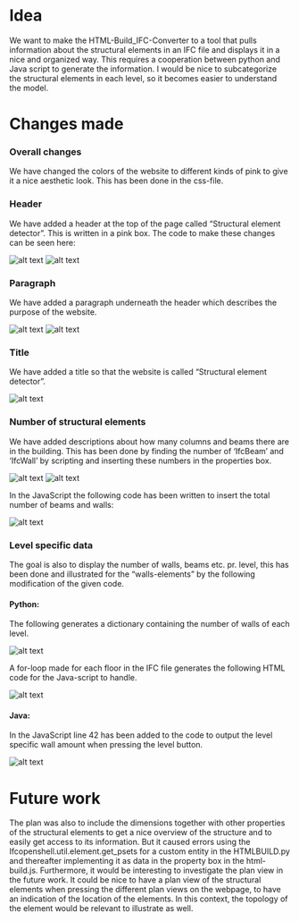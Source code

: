 # Idea
We want to make the HTML-Build_IFC-Converter to a tool that pulls information about the structural elements in an IFC file and displays it in a nice and organized way. This requires a cooperation between python and Java script to generate the information. I would be nice to subcategorize the structural elements in each level, so it becomes easier to understand the model.

# Changes made

### Overall changes
We have changed the colors of the website to different kinds of pink to give it a nice aesthetic look. This has been done in the css-file.

### Header
We have added a header at the top of the page called “Structural element detector”. This is written in a pink box. The code to make these changes can be seen here:

![alt text](https://github.com/juliev1234/OpenBim_Group10/blob/main/A2_FutureBIM/Pictures/headerhtml.png)
![alt text](https://github.com/juliev1234/OpenBim_Group10/blob/main/A2_FutureBIM/Pictures/headercss.png)

### Paragraph
We have added a paragraph underneath the header which describes the purpose of the website.

![alt text](https://github.com/juliev1234/OpenBim_Group10/blob/main/A2_FutureBIM/Pictures/paragraphhtml.png)
![alt text](https://github.com/juliev1234/OpenBim_Group10/blob/main/A2_FutureBIM/Pictures/paragraphcss.png)

### Title
We have added a title so that the website is called “Structural element detector”. 

![alt text](https://github.com/juliev1234/OpenBim_Group10/blob/main/A2_FutureBIM/Pictures/title.png)

### Number of structural elements
We have added descriptions about how many columns and beams there are in the building. This has been done by finding the number of ‘IfcBeam’ and ‘IfcWall’ by scripting and inserting these numbers in the properties box. 

![alt text](https://github.com/juliev1234/OpenBim_Group10/blob/main/A2_FutureBIM/Pictures/structuralhtml1.png)
![alt text](https://github.com/juliev1234/OpenBim_Group10/blob/main/A2_FutureBIM/Pictures/structuralhtml2.png)

In the JavaScript the following code has been written to insert the total number of beams and walls:

![alt text](https://github.com/juliev1234/OpenBim_Group10/blob/main/A2_FutureBIM/Pictures/structuraljs.png)

### Level specific data 
The goal is also to display the number of walls, beams etc. pr. level, this has been done and illustrated for the “walls-elements” by the following modification of the given code.

#### Python:
The following generates a dictionary containing the number of walls of each level.

![alt text](https://github.com/juliev1234/OpenBim_Group10/blob/main/A2_FutureBIM/Pictures/levelhtml1.png)

A for-loop made for each floor in the IFC file generates the following HTML code for the Java-script to handle.

![alt text](https://github.com/juliev1234/OpenBim_Group10/blob/main/A2_FutureBIM/Pictures/levelhtml2.png)

#### Java:
In the JavaScript line 42 has been added to the code to output the level specific wall amount when pressing the level button. 

![alt text](https://github.com/juliev1234/OpenBim_Group10/blob/main/A2_FutureBIM/Pictures/leveljs.png)


# Future work 
The plan was also to include the dimensions together with other properties of the structural elements to get a nice overview of the structure and to easily get access to its information.  But it caused errors using the Ifcopenshell.util.element.get_psets for a custom entity in the HTMLBUILD.py and thereafter implementing it as data in the property box in the html-build.js. 
Furthermore, it would be interesting to investigate the plan view in the future work. It could be nice to have a plan view of the structural elements when pressing the different plan views on the webpage, to have an indication of the location of the elements. In this context, the topology of the element would be relevant to illustrate as well. 




